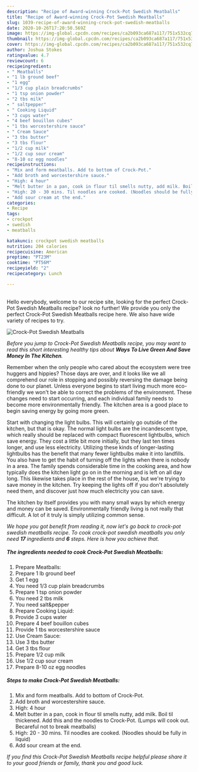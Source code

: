 ```yaml
---
description: "Recipe of Award-winning Crock-Pot Swedish Meatballs"
title: "Recipe of Award-winning Crock-Pot Swedish Meatballs"
slug: 1039-recipe-of-award-winning-crock-pot-swedish-meatballs
date: 2020-10-26T17:20:50.569Z
image: https://img-global.cpcdn.com/recipes/ca2b093ca687a117/751x532cq70/crock-pot-swedish-meatballs-recipe-main-photo.jpg
thumbnail: https://img-global.cpcdn.com/recipes/ca2b093ca687a117/751x532cq70/crock-pot-swedish-meatballs-recipe-main-photo.jpg
cover: https://img-global.cpcdn.com/recipes/ca2b093ca687a117/751x532cq70/crock-pot-swedish-meatballs-recipe-main-photo.jpg
author: Joshua Stokes
ratingvalue: 4.7
reviewcount: 6
recipeingredient:
- " Meatballs"
- "1 lb ground beef"
- "1 egg"
- "1/3 cup plain breadcrumbs"
- "1 tsp onion powder"
- "2 tbs milk"
- " saltpepper"
- " Cooking Liquid"
- "3 cups water"
- "4 beef bouillon cubes"
- "1 tbs worcestershire sauce"
- " Cream Sauce"
- "3 tbs butter"
- "3 tbs flour"
- "1/2 cup milk"
- "1/2 cup sour cream"
- "8-10 oz egg noodles"
recipeinstructions:
- "Mix and form meatballs. Add to bottom of Crock-Pot."
- "Add broth and worcestershire sauce."
- "High: 4 hour"
- "Melt butter in a pan, cook in flour til smells nutty, add milk. Boil til thickened. Add this and the noodles to Crock-Pot. (Lumps will cook out. Becareful not to break meatballs)"
- "High: 20 - 30 mins. Til noodles are cooked. (Noodles should be fully in liquid)"
- "Add sour cream at the end."
categories:
- Recipe
tags:
- crockpot
- swedish
- meatballs

katakunci: crockpot swedish meatballs 
nutrition: 204 calories
recipecuisine: American
preptime: "PT23M"
cooktime: "PT56M"
recipeyield: "2"
recipecategory: Lunch

---
```

<br>
Hello everybody, welcome to our recipe site, looking for the perfect Crock-Pot Swedish Meatballs recipe? look no further! We provide you only the perfect Crock-Pot Swedish Meatballs recipe here. We also have wide variety of recipes to try.
<br>


![Crock-Pot Swedish Meatballs](https://img-global.cpcdn.com/recipes/ca2b093ca687a117/751x532cq70/crock-pot-swedish-meatballs-recipe-main-photo.jpg)

<i>Before you jump to Crock-Pot Swedish Meatballs recipe, you may want to read this short interesting healthy tips about 
<strong>Ways To Live Green And Save Money In The Kitchen</strong>.</i>
</br>

Remember when the only people who cared about the ecosystem were tree huggers and hippies? Those days are over, and it looks like we all comprehend our role in stopping and possibly reversing the damage being done to our planet. Unless everyone begins to start living much more eco-friendly we won't be able to correct the problems of the environment. These changes need to start occurring, and each individual family needs to become more environmentally friendly. The kitchen area is a good place to begin saving energy by going more green.

Start with changing the light bulbs. This will certainly go outside of the kitchen, but that is okay. The normal light bulbs are the incandescent type, which really should be replaced with compact fluorescent lightbulbs, which save energy. They cost a little bit more initially, but they last ten times longer, and use less electricity. Utilizing these kinds of longer-lasting lightbulbs has the benefit that many fewer lightbulbs make it into landfills. You also have to get the habit of turning off the lights when there is nobody in a area. The family spends considerable time in the cooking area, and how typically does the kitchen light go on in the morning and is left on all day long. This likewise takes place in the rest of the house, but we're trying to save money in the kitchen. Try keeping the lights off if you don't absolutely need them, and discover just how much electricity you can save.

The kitchen by itself provides you with many small ways by which energy and money can be saved. Environmentally friendly living is not really that difficult. A lot of it truly is simply utilizing common sense.


<i>We hope you got benefit from reading it, now let's go back to crock-pot swedish meatballs recipe. To cook crock-pot swedish meatballs you only need <strong>17</strong> ingredients and <strong>6</strong> steps. Here is how you achieve that.
</i>

##### The ingredients needed to cook Crock-Pot Swedish Meatballs:

1. Prepare  Meatballs:
1. Prepare 1 lb ground beef
1. Get 1 egg
1. You need 1/3 cup plain breadcrumbs​
1. Prepare 1 tsp onion powder
1. You need 2 tbs milk
1. You need  salt&amp;pepper
1. Prepare  Cooking Liquid:
1. Provide 3 cups water
1. Prepare 4 beef bouillon cubes
1. Provide 1 tbs worcestershire sauce
1. Use  Cream Sauce:
1. Use 3 tbs butter
1. Get 3 tbs flour
1. Prepare 1/2 cup milk
1. Use 1/2 cup sour cream
1. Prepare 8-10 oz egg noodles


##### Steps to make Crock-Pot Swedish Meatballs:

1. Mix and form meatballs. Add to bottom of Crock-Pot.
1. Add broth and worcestershire sauce.
1. High: 4 hour
1. Melt butter in a pan, cook in flour til smells nutty, add milk. Boil til thickened. Add this and the noodles to Crock-Pot. (Lumps will cook out. Becareful not to break meatballs)
1. High: 20 - 30 mins. Til noodles are cooked. (Noodles should be fully in liquid)
1. Add sour cream at the end.


<i>If you find this Crock-Pot Swedish Meatballs recipe helpful please share it to your good friends or family, thank you and good luck.</i>
